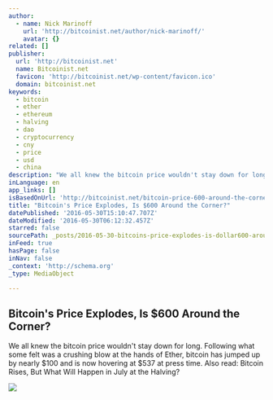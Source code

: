 ```yaml
---
author:
  - name: Nick Marinoff
    url: 'http://bitcoinist.net/author/nick-marinoff/'
    avatar: {}
related: []
publisher:
  url: 'http://bitcoinist.net'
  name: Bitcoinist.net
  favicon: 'http://bitcoinist.net/wp-content/favicon.ico'
  domain: bitcoinist.net
keywords:
  - bitcoin
  - ether
  - ethereum
  - halving
  - dao
  - cryptocurrency
  - cny
  - price
  - usd
  - china
description: "We all knew the bitcoin price wouldn't stay down for long. Following what some felt was a crushing blow at the hands of Ether, bitcoin has jumped up by nearly $100 and is now hovering at $537 at press time. Also read: Bitcoin Rises, But What Will Happen in July at the Halving?"
inLanguage: en
app_links: []
isBasedOnUrl: 'http://bitcoinist.net/bitcoin-price-600-around-the-corner/'
title: "Bitcoin's Price Explodes, Is $600 Around the Corner?"
datePublished: '2016-05-30T15:10:47.707Z'
dateModified: '2016-05-30T06:12:32.457Z'
starred: false
sourcePath: _posts/2016-05-30-bitcoins-price-explodes-is-dollar600-around-the-corner.md
inFeed: true
hasPage: false
inNav: false
_context: 'http://schema.org'
_type: MediaObject

---
```

<article style=""><h1>Bitcoin's Price Explodes, Is $600 Around the Corner?</h1><p>We all knew the bitcoin price wouldn't stay down for long. Following what some felt was a crushing blow at the hands of Ether, bitcoin has jumped up by nearly $100 and is now hovering at $537 at press time. Also read: Bitcoin Rises, But What Will Happen in July at the Halving?</p><img src="http://bitcoinist.net/wp-content/uploads/2016/05/Markets-Charts.jpg" /></article>